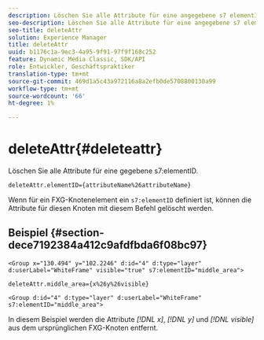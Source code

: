 ```yaml
---
description: Löschen Sie alle Attribute für eine angegebene s7 elementID.
seo-description: Löschen Sie alle Attribute für eine angegebene s7 elementID.
seo-title: deleteAttr
solution: Experience Manager
title: deleteAttr
uuid: b1176c1a-9ec3-4a95-9f91-97f9f168c252
feature: Dynamic Media Classic, SDK/API
role: Entwickler, Geschäftspraktiker
translation-type: tm+mt
source-git-commit: 469d1a5c43a972116a8a2efb0de5708800130a99
workflow-type: tm+mt
source-wordcount: '66'
ht-degree: 1%

---
```



# deleteAttr{#deleteattr}

Löschen Sie alle Attribute für eine gegebene s7:elementID.

`deleteAttr.elementID={attributeName%26attributeName}`

Wenn für ein FXG-Knotenelement ein `s7:elementID` definiert ist, können die Attribute für diesen Knoten mit diesem Befehl gelöscht werden.

## Beispiel {#section-dece7192384a412c9afdfbda6f08bc97}

`<Group x="130.494" y="102.2246" d:id="4" d:type="layer" d:userLabel="WhiteFrame" visible="true" s7:elementID="middle_area">`

`deleteAttr.middle_area={x%26y%26visible}`

`<Group d:id="4" d:type="layer" d:userLabel="WhiteFrame" s7:elementID="middle_area">`

In diesem Beispiel werden die Attribute *[!DNL x]*, *[!DNL y]* und *[!DNL visible]* aus dem ursprünglichen FXG-Knoten entfernt.

